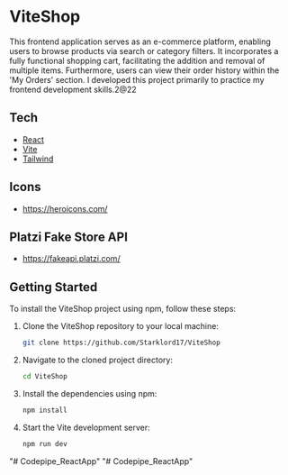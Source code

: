 # ViteShop

This frontend application serves as an e-commerce platform, enabling users to browse products via search or category filters. It incorporates a fully functional shopping cart, facilitating the addition and removal of multiple items. Furthermore, users can view their order history within the 'My Orders' section. I developed this project primarily to practice my frontend development skills.2@22

## Tech

- [React](https://react.dev/)
- [Vite](https://vitejs.dev/)
- [Tailwind](https://tailwindcss.com/)

## Icons

- https://heroicons.com/

## Platzi Fake Store API

- https://fakeapi.platzi.com/


## Getting Started

To install the ViteShop project using npm, follow these steps:

1. Clone the ViteShop repository to your local machine:
   ```bash
   git clone https://github.com/Starklord17/ViteShop
   ```

2. Navigate to the cloned project directory:
   ```bash
   cd ViteShop
   ```

3. Install the dependencies using npm:
   ```bash
   npm install
   ```

4. Start the Vite development server:
   ```bash
   npm run dev
   ```
"# Codepipe_ReactApp" 
"# Codepipe_ReactApp" 
